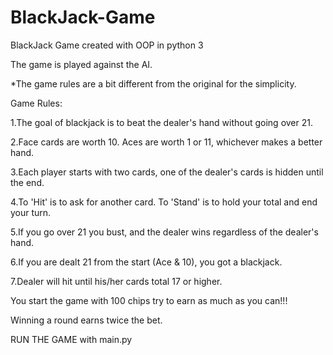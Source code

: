 # BlackJack-Game
BlackJack Game created with OOP in python 3

The game is played against the AI.

*The game rules are a bit different from the original for the simplicity.

Game Rules:

1.The goal of blackjack is to beat the dealer's hand without going over 21.

2.Face cards are worth 10. Aces are worth 1 or 11, whichever makes a better hand.

3.Each player starts with two cards, one of the dealer's cards is hidden until the end.

4.To 'Hit' is to ask for another card. To 'Stand' is to hold your total and end your turn.

5.If you go over 21 you bust, and the dealer wins regardless of the dealer's hand.

6.If you are dealt 21 from the start (Ace & 10), you got a blackjack.

7.Dealer will hit until his/her cards total 17 or higher.

You start the game with 100 chips try to earn as much as you can!!!

Winning a round earns twice the bet.


RUN THE GAME with main.py
